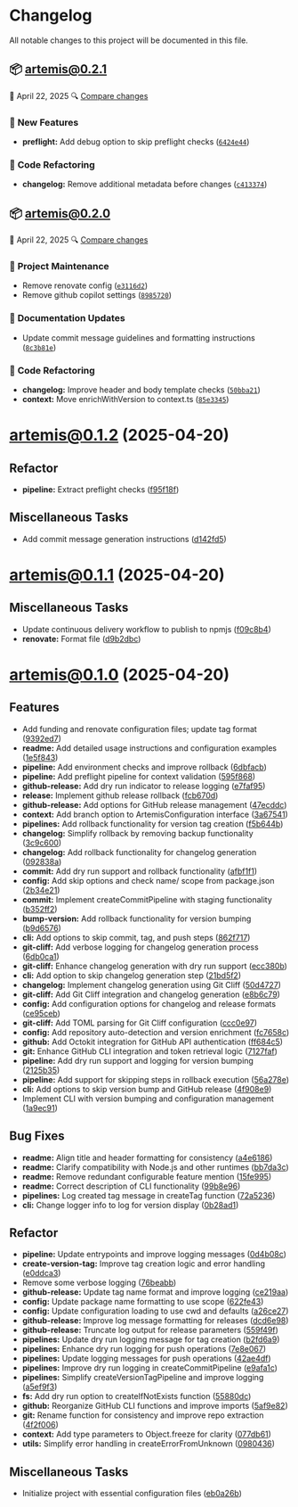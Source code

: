 # Changelog

All notable changes to this project will be documented in this file.

## 📦 artemis@0.2.1
📅 April 22, 2025 🔍 [Compare changes](https://github.com/yehezkieldio/artemis/compare/artemis@0.2.0...artemis@0.2.1)


### 🔹 <!-- 3 -->New Features

- **preflight:** Add debug option to skip preflight checks ([`6424e44`](https://github.com/yehezkieldio/artemis/commit/6424e449fc5515ae76cc99d5d80268be517901f4))

### 🔹 <!-- 7 -->Code Refactoring

- **changelog:** Remove additional metadata before changes ([`c413374`](https://github.com/yehezkieldio/artemis/commit/c413374bad74d82333bbed23044d2f2640b774ea))

## 📦 artemis@0.2.0
📅 April 22, 2025 🔍 [Compare changes](https://github.com/yehezkieldio/artemis/compare/artemis@0.1.2...artemis@0.2.0)


### 🔹 <!-- 11 -->Project Maintenance

-  Remove renovate config ([`e3116d2`](https://github.com/yehezkieldio/artemis/commit/e3116d2fcf42470a4b4c86d8a763045d2b177f72))
-  Remove github copilot settings ([`8985720`](https://github.com/yehezkieldio/artemis/commit/8985720ac367ee82a8686e1d9c66819ae27d24f4))

### 🔹 <!-- 5 -->Documentation Updates

-  Update commit message guidelines and formatting instructions ([`8c3b81e`](https://github.com/yehezkieldio/artemis/commit/8c3b81e5ad461c45fbe08b2bb0be4a9d73994aca))

### 🔹 <!-- 7 -->Code Refactoring

- **changelog:** Improve header and body template checks ([`50bba21`](https://github.com/yehezkieldio/artemis/commit/50bba21b219b691c6c727fbeb6247944a5b03963))
- **context:** Move enrichWithVersion to context.ts ([`85e3345`](https://github.com/yehezkieldio/artemis/commit/85e3345e8e2a85952cb67ed71369a119b3b7a1ac))

# [artemis@0.1.2](https://github.com/yehezkieldio/artemis/compare/artemis@0.1.1...artemis@0.1.2) (2025-04-20)

## <!-- 4 -->Refactor

- **pipeline:** Extract preflight checks ([f95f18f](https://github.com/yehezkieldio/artemis/commit/f95f18ff2effc29bcbba89332afd74a78ed339b3))

## <!-- 7 -->Miscellaneous Tasks

- Add commit message generation instructions ([d142fd5](https://github.com/yehezkieldio/artemis/commit/d142fd5da00192ea72980149743c6833bc7249e2))

# [artemis@0.1.1](https://github.com/yehezkieldio/artemis/compare/artemis@0.1.0...artemis@0.1.1) (2025-04-20)

## <!-- 7 -->Miscellaneous Tasks

- Update continuous delivery workflow to publish to npmjs ([f09c8b4](https://github.com/yehezkieldio/artemis/commit/f09c8b423155c9fb65555a8cd5dc4532f16f94b0))
- **renovate:** Format file ([d9b2dbc](https://github.com/yehezkieldio/artemis/commit/d9b2dbc576b484dce3a42852940b49272c589ebc))

# [artemis@0.1.0](https://github.com/yehezkieldio/artemis/tree/artemis@0.1.0) (2025-04-20)

## <!-- 0 -->Features

- Add funding and renovate configuration files; update tag format ([9392ed7](https://github.com/yehezkieldio/artemis/commit/9392ed773f25ec308a9deade3dd174676a26b585))
- **readme:** Add detailed usage instructions and configuration examples ([1e5f843](https://github.com/yehezkieldio/artemis/commit/1e5f843358a319e52d3f770728a1b7c1599be6f1))
- **pipeline:** Add environment checks and improve rollback ([6dbfacb](https://github.com/yehezkieldio/artemis/commit/6dbfacb119b10ad7e6b825866ebfa44b521ed535))
- **pipeline:** Add preflight pipeline for context validation ([595f868](https://github.com/yehezkieldio/artemis/commit/595f868a60c10bb6a4cfb5196325d38f4bd1a391))
- **github-release:** Add dry run indicator to release logging ([e7faf95](https://github.com/yehezkieldio/artemis/commit/e7faf959b772e44741e29904ebc43c077c0fadff))
- **release:** Implement github release rollback ([fcb670d](https://github.com/yehezkieldio/artemis/commit/fcb670d85a4a433caa4980be32554bb3ffc60333))
- **github-release:** Add options for GitHub release management ([47ecddc](https://github.com/yehezkieldio/artemis/commit/47ecddc14416eaefa776ccc516374f68eb9607df))
- **context:** Add branch option to ArtemisConfiguration interface ([3a67541](https://github.com/yehezkieldio/artemis/commit/3a67541bdcc9b01a9971ffe2987461dce346ec00))
- **pipelines:** Add rollback functionality for version tag creation ([f5b644b](https://github.com/yehezkieldio/artemis/commit/f5b644b80051a4305415a493ba1f2e0138ce80cd))
- **changelog:** Simplify rollback by removing backup functionality ([3c9c600](https://github.com/yehezkieldio/artemis/commit/3c9c6009d8e5a7f9803ba548c60c11cdbbec1e37))
- **changelog:** Add rollback functionality for changelog generation ([092838a](https://github.com/yehezkieldio/artemis/commit/092838abe71452d971f34b2b44da9c61bc4f23a2))
- **commit:** Add dry run support and rollback functionality ([afbf1f1](https://github.com/yehezkieldio/artemis/commit/afbf1f13c9494dc29e5e2478af450ad9d75ab38d))
- **config:** Add skip options and check name/ scope from package.json ([2b34e21](https://github.com/yehezkieldio/artemis/commit/2b34e2165935ea5e0a1cbb9eaa2ed3af4ae8527e))
- **commit:** Implement createCommitPipeline with staging functionality ([b352ff2](https://github.com/yehezkieldio/artemis/commit/b352ff2ca8b64f2f3e172f6c0ebc28058c928e9c))
- **bump-version:** Add rollback functionality for version bumping ([b9d6576](https://github.com/yehezkieldio/artemis/commit/b9d6576e1045d190ae333668c7baa7b7eb6d2b25))
- **cli:** Add options to skip commit, tag, and push steps ([862f717](https://github.com/yehezkieldio/artemis/commit/862f7171e4e051374b1c6911d14edf04fbe4a4d7))
- **git-cliff:** Add verbose logging for changelog generation process ([6db0ca1](https://github.com/yehezkieldio/artemis/commit/6db0ca12ae3f5b3c3e0984ce63a583a7973da7dd))
- **git-cliff:** Enhance changelog generation with dry run support ([ecc380b](https://github.com/yehezkieldio/artemis/commit/ecc380be26533b5f3e3b4d717db0273b70330cbf))
- **cli:** Add option to skip changelog generation step ([21bd5f2](https://github.com/yehezkieldio/artemis/commit/21bd5f2926b3fd4c218aaf7bfcdd5ab485cd8906))
- **changelog:** Implement changelog generation using Git Cliff ([50d4727](https://github.com/yehezkieldio/artemis/commit/50d47270047f66c3793082692ce7fac19f37f5a4))
- **git-cliff:** Add Git Cliff integration and changelog generation ([e8b6c79](https://github.com/yehezkieldio/artemis/commit/e8b6c794bcc25e1a5a63617810f80ba2ddbafa73))
- **config:** Add configuration options for changelog and release formats ([ce95ceb](https://github.com/yehezkieldio/artemis/commit/ce95ceb36a626b38b684ed95e8717c459cb63177))
- **git-cliff:** Add TOML parsing for Git Cliff configuration ([ccc0e97](https://github.com/yehezkieldio/artemis/commit/ccc0e974876f8596a2abd3cc85be2e718d312153))
- **config:** Add repository auto-detection and version enrichment ([fc7658c](https://github.com/yehezkieldio/artemis/commit/fc7658cd88f9263612076a30987aca79eef5b4bb))
- **github:** Add Octokit integration for GitHub API authentication ([ff684c5](https://github.com/yehezkieldio/artemis/commit/ff684c5d7a5602e6cd9876ecdecc00a7cfe86d20))
- **git:** Enhance GitHub CLI integration and token retrieval logic ([7127faf](https://github.com/yehezkieldio/artemis/commit/7127fafa1902cc0af0715a362938006e85bb5437))
- **pipeline:** Add dry run support and logging for version bumping ([2125b35](https://github.com/yehezkieldio/artemis/commit/2125b353a27fddc8b0de5fd55b8748a3215447af))
- **pipeline:** Add support for skipping steps in rollback execution ([56a278e](https://github.com/yehezkieldio/artemis/commit/56a278ed5eec47adb33af8c04517f26ab7564232))
- **cli:** Add options to skip version bump and GitHub release ([4f908e9](https://github.com/yehezkieldio/artemis/commit/4f908e9a4c10668c3295f95c2f0d716b7da66138))
- Implement CLI with version bumping and configuration management ([1a9ec91](https://github.com/yehezkieldio/artemis/commit/1a9ec91de2e11a7b33d9ccc22d01c5ac1e88a684))

## <!-- 1 -->Bug Fixes

- **readme:** Align title and header formatting for consistency ([a4e6186](https://github.com/yehezkieldio/artemis/commit/a4e618695d860d3494bf06d0b9b53202e6e23778))
- **readme:** Clarify compatibility with Node.js and other runtimes ([bb7da3c](https://github.com/yehezkieldio/artemis/commit/bb7da3c02648f567a92b8fe1ccd986e3968003d1))
- **readme:** Remove redundant configurable feature mention ([15fe995](https://github.com/yehezkieldio/artemis/commit/15fe995e8ebe0796b0fb7916f2f1cb5029b06575))
- **readme:** Correct description of CLI functionality ([99b8e96](https://github.com/yehezkieldio/artemis/commit/99b8e9667190b75a0d5ebe93aab51070149d25c2))
- **pipelines:** Log created tag message in createTag function ([72a5236](https://github.com/yehezkieldio/artemis/commit/72a5236d7c5e7bb1f9f30234f5aa9dcfea1391db))
- **cli:** Change logger info to log for version display ([0b28ad1](https://github.com/yehezkieldio/artemis/commit/0b28ad16930707ff06bd6e920a30d3584357ac07))

## <!-- 4 -->Refactor

- **pipeline:** Update entrypoints and improve logging messages ([0d4b08c](https://github.com/yehezkieldio/artemis/commit/0d4b08cdab45ca501cf07e63e8e35ac1c227d1f9))
- **create-version-tag:** Improve tag creation logic and error handling ([e0ddca3](https://github.com/yehezkieldio/artemis/commit/e0ddca38f625ae2176259b69149c9de7f7b2031f))
- Remove some verbose logging ([76beabb](https://github.com/yehezkieldio/artemis/commit/76beabb3070a3b0ddba88639327ad934e8276700))
- **github-release:** Update tag name format and improve logging ([ce219aa](https://github.com/yehezkieldio/artemis/commit/ce219aa6d34bf6308cafeda1b8403b68f4eaba8f))
- **config:** Update package name formatting to use scope ([622fe43](https://github.com/yehezkieldio/artemis/commit/622fe43b4a1be204702360486daa8168a7416344))
- **config:** Update configuration loading to use cwd and defaults ([a26ce27](https://github.com/yehezkieldio/artemis/commit/a26ce27962f7e0f615d1edc7b2982c4bc873cd83))
- **github-release:** Improve log message formatting for releases ([dcd6e98](https://github.com/yehezkieldio/artemis/commit/dcd6e9848f8919bccaeba632c8665ce5eadc994d))
- **github-release:** Truncate log output for release parameters ([559f49f](https://github.com/yehezkieldio/artemis/commit/559f49f4b3775c53efbc84df17919341c1d9d15a))
- **pipelines:** Update dry run logging message for tag creation ([b2fd6a9](https://github.com/yehezkieldio/artemis/commit/b2fd6a902009d671e817c805ea484e90c86fcf07))
- **pipelines:** Enhance dry run logging for push operations ([7e8e067](https://github.com/yehezkieldio/artemis/commit/7e8e067e1222fc4eaf16e0f44bc6e6a0e0965825))
- **pipelines:** Update logging messages for push operations ([42ae4df](https://github.com/yehezkieldio/artemis/commit/42ae4dfba0f2e36f7af43f1996dfce9a4681d95c))
- **pipelines:** Improve dry run logging in createCommitPipeline ([e9afa1c](https://github.com/yehezkieldio/artemis/commit/e9afa1cd982b9f1c6ab9b13d8613e4960c573a54))
- **pipelines:** Simplify createVersionTagPipeline and improve logging ([a5ef9f3](https://github.com/yehezkieldio/artemis/commit/a5ef9f3f8a079c50fedde740610d32a3f64f6d2a))
- **fs:** Add dry run option to createIfNotExists function ([55880dc](https://github.com/yehezkieldio/artemis/commit/55880dcc72798d9142ff4529ea751dc0038f4a04))
- **github:** Reorganize GitHub CLI functions and improve imports ([5af9e82](https://github.com/yehezkieldio/artemis/commit/5af9e82b02887898ec8e5ac460543f9f901d2ad7))
- **git:** Rename function for consistency and improve repo extraction ([4f2f006](https://github.com/yehezkieldio/artemis/commit/4f2f006777a85b972a323db4444a35efa5b3431a))
- **context:** Add type parameters to Object.freeze for clarity ([077db61](https://github.com/yehezkieldio/artemis/commit/077db61672dfef7c736cc9370de1fea921e358d7))
- **utils:** Simplify error handling in createErrorFromUnknown ([0980436](https://github.com/yehezkieldio/artemis/commit/0980436c5799ceb70f385362f335ba058855bbc3))

## <!-- 7 -->Miscellaneous Tasks

- Initialize project with essential configuration files ([eb0a26b](https://github.com/yehezkieldio/artemis/commit/eb0a26b651d0b9d12abddba6174781684a1e6a32))

